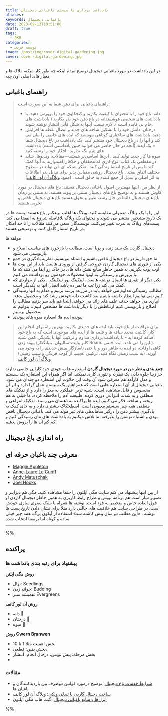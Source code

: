 ```yaml
---
title: یادداشت برداری با سیستم باغبانی دیجیتال
aliases: 
keywords: باغبانی دیجیتال
date: 2023-09-13T19:51:00
draft: true
tags:
  - PKM
categories:
  - توسعه فردی
image: /post/img/cover-digital-gardening.jpg
cover: cover-digital-gardening.jpg
---
```



در این یادداشت در مورد باغبانی دیجیتال توضیح میدم اینکه چه طور کار میکنه ملاک ها و معیار های اصلی اون چیه



## راهنمای باغبانی
> راهنمای باغبانی برای ذهن شما به این صورت است:
> - دانه. باغ خود را با محتوای با کیفیت بکارید و کنجکاوی خود را پرورش دهید. با یادداشت های شخصی هوشمندانه در باغ ذهن خود بذر بکارید ( یادداشت های خام بی فایده است ). لازم نیست اینها به شکل قابل انتشار نوشته شوند.
> - درختان. دانش خود را با تشکیل شاخه های جدید و اتصال نقطه ها افزایش دهید. یادداشت های ساختاری کوتاهی بنویسید که ایده های خاصی را بیان می کند و آنها را در باغ دیجیتال خود منتشر کنید. یک یادداشت در باغ دیجیتال شما = یک ایده. (آنچه در حال حاضر می خوانید چنین یادداشتی است) یادداشت های یتیم نگه ندارید . افکار خود را رشته کنید
> - میوه ها کار جدید تولید کنید . این‌ها اساسی‌تر هستند—مقالات، ویدیوها، شاید در مقطعی یک کتاب. نوع کاری که محققان و خلاقان امیدوارند به آنها کمک کند تا پس از تاریخ انقضا زندگی کنند .
> تفکر شبکه ای می تواند در سطوح مختلف اتفاق بیفتد . باغ دیجیتال روشی مقیاس پذیر برای تبدیل بذر اطلاعات به اثر اصلی و تبدیل از جمع کننده به خالق است . 
> (منبع: [وبلاگ آن لور کانف](https://www.mentalnodes.com/a-gardening-guide-for-your-mind))



> از نظر من، اینها مهمترین اصول باغبانی دیجیتال هستند:
> باغ های دیجیتال در مورد کاوش هستند و نه توضیح
> باغ های دیجیتال مبتنی بر پیوند هستند، نه مبتنی بر زمان
> باغ های دیجیتال دائما در حال رشد، تغییر و تحول هستند
> باغ های دیجیتال ناقص و تجربی هستند
>
این را با یک وبلاگ معمولی مقایسه کنید. وبلاگ ها اغلب برعکس باغ هستند: پست ها در یک تاریخ مشخص منتشر می شوند و محتوای یک وبلاگ بلافاصله شروع به انقضا می کند. پست‌های وبلاگ به ندرت تغییر می‌کنند، نویسندگان سعی می‌کنند مقالات را تا حد امکان در تاریخ انتشار کامل کنند، و توضیحی هستند.


مولفه ها
- دیجیتال گاردن یک سند زنده و پویا است. مطالب با بازخورد های مناسب اصلاح و بازنویسی می شود.
- ما حق داریم در باغ دیجیتال ناقص باشیم و اشتباه بنویسیم. نظریه یادگیری در جمع
- یکی از تئوری های دیجیتال گاردن خروجی گرفتن از ورودی هاست باید از این پوت ها اوت پوت بگیریم. به همین خاطر منابع نقش دانه های در خاک رو ایفا می کنند که ما با پرورش و رسیدگی به اونها محصولات خودمون رو برداشت می کنیم.
- یکی دیگر از تئوری ها اتصال نوشته هاست، لینکینگ یور ثینکینگ... یکی از مواردی که کمک می کند زراعت ما ثمر ده باشد اتصال آنها به یکدیگر است.
- مطالب رسیدگی مداوم می خواهد باید در مزرعه پرسه بزنیم و مدام به آنها رسیدگی کنیم نمی توانیم انتظار داشته باشیم بعد کاشت دانه خودش رشد کند و محصول بدهد. آبیاری می خواهد حذف علف های زائد می خواهد. اینجا هم باید سر بزنیم مطالب را اصلاح و بازنویسی کنیم ارتباطش را با دیگر یادداشت ها مشخص کنیم تا بتوانیم به محصول برسیم.
- پیونده ایده ها: اسعاره میوه های پیوندی
>   برای مراقبت از باغ خود، باید ایده های جدیدی بکارید. بهترین راه برای انجام این کار، کاشت مجدد ساقه ها و قلمه ها از ایده های موجودی است که به باغ خود اضافه کرده اید - با یادداشت برداری مداوم و ترکیب آنها با یکدیگر، کمی شبیه پیوند زدن (کانر وایت-سالیوان، بنیانگذار Roam، این را می نامد. ایده جنس ). گاهی اوقات، دو ایده به ظاهر دور و یا حتی ناسازگار بینش جدیدی را به وجود می آورند. (به سیب زمینی نگاه کنید، ترکیبی عجیب از گوجه فرنگی و سیب زمینی) [وبلاگ آن لور کانف](https://nesslabs.com/mind-garden)


**جمع بندی و نظر من در مورد دیجیتال گاردن**
استعاره ها به خودی خود کارایی خاصی ندارند جز زیبا جلوه دادن یک نظریه و تئوری کاری نمیکند. اما اگر همراه این استعاره یک سیستم و مدل کارآمد هم معرفی شود آن وقت این حلاوت این استعاره دو چندان می شود. باغبانی دیجیتال از آن استعاره هایی است که همراهش یک سیستم عمل گرا دارد و اثر آن محسوس و قابل مشاهده است. شبیه ترین عملکرد به مغز را دارد و از تفکیک های منطقی و به شدت انتزاعی دوری کرده. طبیعت آدم را ملاحظه کرده. ما خیلی به هم ریخته و شلخته فکر می کنیم. ایده ها پراکنده به ذهنمان می رسند. تفکیک انتزاعی و منطقی همه چیز سیستم معیوبی است. اصطحکاک بیشتری دارد و به جای کمک به یادگیری بیشتر ذهن را درگیر ساماندهی های غیر مولد می کند. باغبانی دیجیتال ناقص بودن و اشتباه نوشتن را پذیرفته. ما تلاش میکنیم به یادداشت های مان رسیدگی کنیم و کم کم آن ها را پروش بدهیم.


## راه اندازی باغ دیجیتال


## معرفی چند باغبان حرفه ای
- [Maggie Appleton](https://maggieappleton.com/)
- [Anne-Laure Le Cunff](https://www.mentalnodes.com/)
-  [Andy Matuschak](https://notes.andymatuschak.org/About_these_notes)
- [Joel Hooks](https://joelhooks.com/)

از بین اینها پیشنهاد می کنم سایت مگی اپلتون را حتما مشاهده کنید. مگی هم دیزاینر و تصویر ساز است هم برنامه نویس و طراح رابط کاربری به همین خاطر دیجیتال گاردن او فوق العاده خاص و منحصر به فرد است. نوشته ها همراه با سبک بصری سازی خودش است. در طراحی سایت هم خلاقیت های جالبی دارد مثلا برای نشان دادن تاریخ پست ها نوشته : «این مطلب دو سال پیش کاشته شد» استفاده از آیکون برگ. همه چیز خیلی ساده و کوتاه اما پرمعنا انتخاب شده.


___
%%
## پراکنده
### پیشنهاد برای رتبه بندی یادداشت ها
**روش مگی اپلتن**
- نهال: Seedlings
- جوانه زدن: Budding
- همیشه سبز: Evergreens

**روش آن لور کانف**
- دانه 🌱
- درختان 🌳
- میوه 🍎

**روش Gwern Branwen**
- بخش اهمیت مثلا 1 تا 10
- بخش یقین: قطعی،
- بخش مرحله: پیش نویس، درحال انجام، انتشار
- 







### مقالات
- [شرایط خدمات باغ دیجیتال](https://www.swyx.io/digital-garden-tos): توضیح درمورد قوانین دوطرف بین بازدیدکنندگان و باغبان ها
- [ساخت دجیتال گاردن با تیدلی ویکی](https://nesslabs.com/digital-garden-tiddlywiki): وبلاگ آن لور کانف
- [ابزارها و منابع باغبانی دیجیتال](https://github.com/MaggieAppleton/digital-gardeners): گیت هاب مگی اپلتون

%%